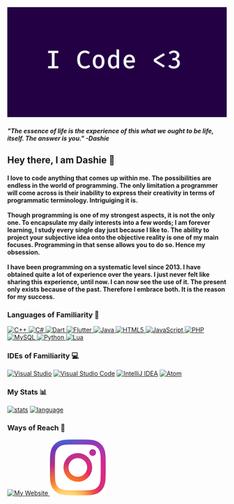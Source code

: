 
<img src="img/banner.png" />

<h4>
    <b>
        <i>
        "The essence of life is the experience of this what we ought to be life, itself. The answer is you." -Dashie
        </i>
    </b>
</h4>
<h2>
    <b> 
        Hey there, I am Dashie 👋
    </b>
</h2>
<h4 id="languages">
    I love to code anything that comes up within me. The possibilities are endless in the world of programming. The only limitation a programmer will come across is their inability to express their creativity in terms of programmatic terminology. Intriguiging it is. 
    </br></br>
    Though programming is one of my strongest aspects, it is not the only one. To encapsulate my daily interests into a few words; I am forever learning, I study every single day just because I like to. The ability to project your subjective idea onto the objective reality is one of my main focuses. Programming in that sense allows you to do so. Hence my obsession. 
    </br></br>
    I have been programming on a systematic level since 2013. I have obtained quite a lot of experience over the years. I just never felt like sharing this experience, until now. I can now see the use of it. The present only exists because of the past. Therefore I embrace both. It is the reason for my success.
</h4>
<h3 id="ides">
    <b>
        Languages of Familiarity 🍄
    </b>
</h3>

<a href="#languages">

![C++](https://img.shields.io/badge/c++-%2300599C.svg?style=for-the-badge&logo=c%2B%2B&logoColor=white)
![C#](https://img.shields.io/badge/c%23-%23239120.svg?style=for-the-badge&logo=c-sharp&logoColor=white)
![Dart](https://img.shields.io/badge/dart-%230175C2.svg?style=for-the-badge&logo=dart&logoColor=white)
![Flutter](https://img.shields.io/badge/Flutter-%2302569B.svg?style=for-the-badge&logo=Flutter&logoColor=white)
![Java](https://img.shields.io/badge/java-%23ED8B00.svg?style=for-the-badge&logo=java&logoColor=white)
![HTML5](https://img.shields.io/badge/html5-%23E34F26.svg?style=for-the-badge&logo=html5&logoColor=white)
![JavaScript](https://img.shields.io/badge/javascript-%23323330.svg?style=for-the-badge&logo=javascript&logoColor=%23F7DF1E)
![PHP](https://img.shields.io/badge/php-%23777BB4.svg?style=for-the-badge&logo=php&logoColor=white)
![MySQL](https://img.shields.io/badge/mysql-%2300f.svg?style=for-the-badge&logo=mysql&logoColor=white)
![Python](https://img.shields.io/badge/python-3670A0?style=for-the-badge&logo=python&logoColor=ffdd54)
![Lua](https://img.shields.io/badge/lua-%232C2D72.svg?style=for-the-badge&logo=lua&logoColor=white)

</a>

<h3 id="stats">
    <b>
        IDEs of Familiarity 💻
    </b>
</h3>

[![Visual Studio](https://img.shields.io/badge/Visual%20Studio-5C2D91.svg?style=for-the-badge&logo=visual-studio&logoColor=white)](#ides)
[![Visual Studio Code](https://img.shields.io/badge/Visual%20Studio%20Code-0078d7.svg?style=for-the-badge&logo=visual-studio-code&logoColor=white)](#ides)
[![IntelliJ IDEA](https://img.shields.io/badge/IntelliJIDEA-000000.svg?style=for-the-badge&logo=intellij-idea&logoColor=white)](#ides)
[![Atom](https://img.shields.io/badge/Atom-%2366595C.svg?style=for-the-badge&logo=atom&logoColor=white)](#ides)

<h3>
    <b> 
        My Stats 📊 
    </b>
</h3>

[![stats](https://github-readme-stats.vercel.app/api?username=VoyantCoder&count_private=true)](#stats)
[![language](https://github-readme-stats.vercel.app/api/top-langs/?username=VoyantCoder&count_private=true)](#stats)

<h3>
    <b> 
        Ways of Reach 📝 
    </b>
</h3>
<a href="https://pugpawz.com/">
    <img src="https://pugpawz.com/media/icon.ico" width="128" height="128" alt="My Website" />
</a>
<a href="https://instagram.com/Lunarilicious">
    <img src="img/instagram.png" width="128" height="128" alt="My Instagram" />
</a>